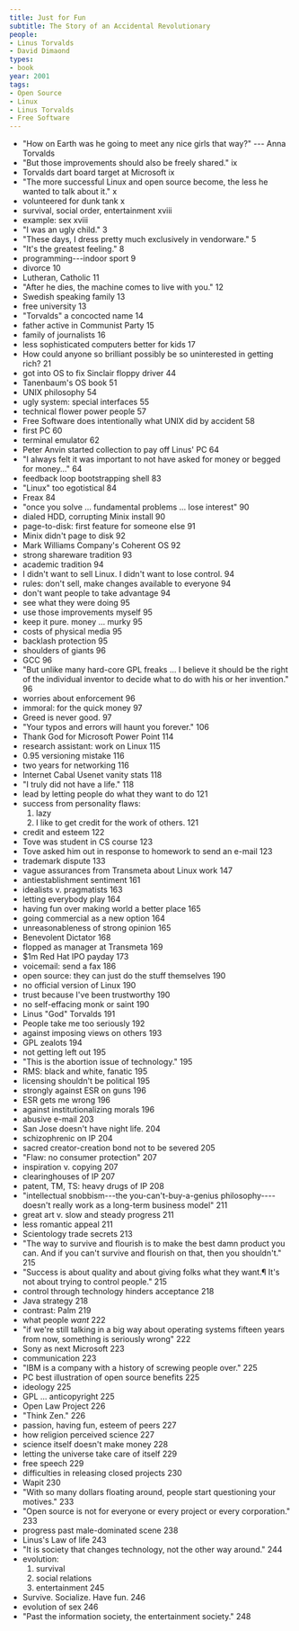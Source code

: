 ```yaml
---
title: Just for Fun
subtitle: The Story of an Accidental Revolutionary
people:
- Linus Torvalds
- David Dimaond
types:
- book
year: 2001
tags:
- Open Source
- Linux
- Linus Torvalds
- Free Software
---
```


- "How on Earth was he going to meet any nice girls that way?" --- Anna Torvalds
- "But those improvements should also be freely shared." ix
- Torvalds dart board target at Microsoft ix
- "The more successful Linux and open source become, the less he wanted to talk about it." x
- volunteered for dunk tank x
- survival, social order, entertainment xviii
- example: sex xviii
- "I was an ugly child." 3
- "These days, I dress pretty much exclusively in vendorware." 5
- "It's the greatest feeling." 8
- programming---indoor sport 9
- divorce 10
- Lutheran, Catholic 11
- "After he dies, the machine comes to live with you." 12
- Swedish speaking family 13
- free university 13
- "Torvalds" a concocted name 14
- father active in Communist Party 15
- family of journalists 16
- less sophisticated computers better for kids 17
- How could anyone so brilliant possibly be so uninterested in getting rich? 21
- got into OS to fix Sinclair floppy driver 44
- Tanenbaum's OS book 51
- UNIX philosophy 54
- ugly system: special interfaces 55
- technical flower power people 57
- Free Software does intentionally what UNIX did by accident 58
- first PC 60
- terminal emulator 62
- Peter Anvin started collection to pay off Linus' PC 64
- "I always felt it was important to not have asked for money or begged for money..." 64
- feedback loop bootstrapping shell 83
- "Linux" too egotistical 84
- Freax 84
- "once you solve ... fundamental problems ... lose interest" 90
- dialed HDD, corrupting Minix install 90
- page-to-disk: first feature for someone else 91
- Minix didn't page to disk 92
- Mark Williams Company's Coherent OS 92
- strong shareware tradition 93
- academic tradition 94
- I didn't want to sell Linux.  I didn't want to lose control. 94
- rules: don't sell, make changes available to everyone 94
- don't want people to take advantage 94
- see what they were doing 95
- use those improvements myself 95
- keep it pure. money ... murky 95
- costs of physical media 95
- backlash protection 95
- shoulders of giants 96
- GCC 96
- "But unlike many hard-core GPL freaks ... I believe it should be the right of the individual inventor to decide what to do with his or her invention." 96
- worries about enforcement 96
- immoral: for the quick money 97
- Greed is never good. 97
- "Your typos and errors will haunt you forever." 106
- Thank God for Microsoft Power Point 114
- research assistant: work on Linux 115
- 0.95 versioning mistake 116
- two years for networking 116
- Internet Cabal Usenet vanity stats 118
- "I truly did not have a life." 118
- lead by letting people do what they want to do 121
- success from personality flaws:
  1.  lazy
  2.  I like to get credit for the work of others. 121
- credit and esteem 122
- Tove was student in CS course 123
- Tove asked him out in response to homework to send an e-mail 123
- trademark dispute 133
- vague assurances from Transmeta about Linux work 147
- antiestablishment sentiment 161
- idealists v. pragmatists 163
- letting everybody play 164
- having fun over making world a better place 165
- going commercial as a new option 164
- unreasonableness of strong opinion 165
- Benevolent Dictator 168
- flopped as manager at Transmeta 169
- $1m Red Hat IPO payday 173
- voicemail: send a fax 186
- open source: they can just do the stuff themselves 190
- no official version of Linux 190
- trust because I've been trustworthy 190
- no self-effacing monk or saint 190
- Linus "God" Torvalds 191
- People take me too seriously 192
- against imposing views on others 193
- GPL zealots 194
- not getting left out 195
- "This is the abortion issue of technology." 195
- RMS: black and white, fanatic 195
- licensing shouldn't be political 195
- strongly against ESR on guns 196
- ESR gets me wrong 196
- against institutionalizing morals 196
- abusive e-mail 203
- San Jose doesn't have night life. 204
- schizophrenic on IP 204
- sacred creator-creation bond not to be severed 205
- "Flaw: no consumer protection" 207
- inspiration v. copying 207
- clearinghouses of IP 207
- patent, TM, TS: heavy drugs of IP 208
- "intellectual snobbism---the you-can't-buy-a-genius philosophy----doesn't really work as a long-term business model" 211
- great art v. slow and steady progress 211
- less romantic appeal 211
- Scientology trade secrets 213
- "The way to survive and flourish is to make the best damn product you can.  And if you can't survive and flourish on that, then you shouldn't." 215
- "Success is about quality and about giving folks what they want.¶ It's not about trying to control people." 215
- control through technology hinders acceptance 218
- Java strategy 218
- contrast: Palm 219
- what people _want_ 222
- "if we're still talking in a big way about operating systems fifteen years from now, something is seriously wrong" 222
- Sony as next Microsoft 223
- communication 223
- "IBM is a company with a history of screwing people over." 225
- PC best illustration of open source benefits 225
- ideology 225
- GPL ... anticopyright 225
- Open Law Project 226
- "Think Zen." 226
- passion, having fun, esteem of peers 227
- how religion perceived science 227
- science itself doesn't make money 228
- letting the universe take care of itself 229
- free speech 229
- difficulties in releasing closed projects 230
- Wapit 230
- "With so many dollars floating around, people start questioning your motives." 233
- "Open source is not for everyone or every project or every corporation." 233
- progress past male-dominated scene 238
- Linus's Law of life 243
- "It is society that changes technology, not the other way around." 244
- evolution:
  1.  survival
  2.  social relations
  3.  entertainment 245
- Survive.  Socialize.  Have fun. 246
- evolution of sex 246
- "Past the information society, the entertainment society." 248
